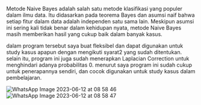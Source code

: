 Metode Naive Bayes adalah salah satu metode klasifikasi yang populer dalam ilmu data. Itu didasarkan pada teorema Bayes dan asumsi naif bahwa setiap fitur dalam data adalah independen satu sama lain. Meskipun asumsi ini sering kali tidak benar dalam kehidupan nyata, metode Naive Bayes masih memberikan hasil yang cukup baik dalam banyak kasus.

dalam program tersebut saya buat fleksibel dan dapat digunakan untuk study kasus apapun dengan mengikuti syarat2 yang sudah ditentukan. selain itu, program ini juga sudah menerapkan Laplacian Correction untuk menghindari adanya probabilitas 0.
menurut saya program ini sudah cukup untuk penerapannya sendiri, dan cocok digunakan untuk study kasus dalam pembelajaran.


![WhatsApp Image 2023-06-12 at 08 58 46](https://github.com/Ilham06/naive-bayes/assets/56707054/c23dce29-642a-40ab-942d-6e552dd863c9)
![WhatsApp Image 2023-06-12 at 08 58 47](https://github.com/Ilham06/naive-bayes/assets/56707054/7075629d-a435-41a0-8806-3eab39d790a7)
